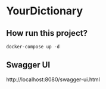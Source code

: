 # YourDictionary

## How run this project?
```shell
docker-compose up -d
```

## Swagger UI
http://localhost:8080/swagger-ui.html